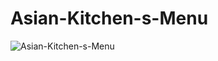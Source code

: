 # Asian-Kitchen-s-Menu
![Asian-Kitchen-s-Menu](https://github.com/ranatunc/Asian-Kitchen-s-Menu/assets/104096464/4fc639cb-b360-470c-b00d-fba9e86e4feb)
